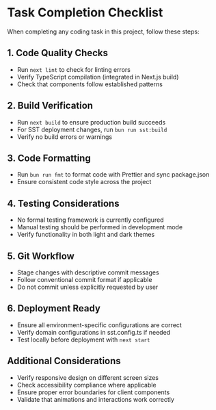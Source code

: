 # Task Completion Checklist

When completing any coding task in this project, follow these steps:

## 1. Code Quality Checks
- Run `next lint` to check for linting errors
- Verify TypeScript compilation (integrated in Next.js build)
- Check that components follow established patterns

## 2. Build Verification
- Run `next build` to ensure production build succeeds
- For SST deployment changes, run `bun run sst:build`
- Verify no build errors or warnings

## 3. Code Formatting
- Run `bun run fmt` to format code with Prettier and sync package.json
- Ensure consistent code style across the project

## 4. Testing Considerations
- No formal testing framework is currently configured
- Manual testing should be performed in development mode
- Verify functionality in both light and dark themes

## 5. Git Workflow
- Stage changes with descriptive commit messages
- Follow conventional commit format if applicable
- Do not commit unless explicitly requested by user

## 6. Deployment Ready
- Ensure all environment-specific configurations are correct
- Verify domain configurations in sst.config.ts if needed
- Test locally before deployment with `next start`

## Additional Considerations
- Verify responsive design on different screen sizes
- Check accessibility compliance where applicable
- Ensure proper error boundaries for client components
- Validate that animations and interactions work correctly